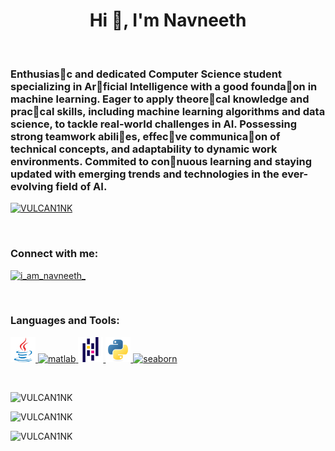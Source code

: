 <h1 align="center">Hi 👋, I'm Navneeth</h1><br/>

<h3 align="left">Enthusias􀆟c and dedicated Computer Science student specializing in Ar􀆟ficial Intelligence with a good founda􀆟on in machine learning. Eager to apply theore􀆟cal knowledge and prac􀆟cal skills, including machine learning algorithms and data science, to tackle real-world challenges in AI. Possessing strong teamwork abili􀆟es, effec􀆟ve communica􀆟on of technical concepts, and adaptability to dynamic work environments. Commited to con􀆟nuous learning and staying updated with emerging trends and technologies in the ever-evolving field of AI.</h3>

<p align="left"> <a href="https://github.com/ryo-ma/github-profile-trophy"><img src="https://github-profile-trophy.vercel.app/?username=VULCAN1NK" alt="VULCAN1NK" /></a> </p>
<br/>

<h3 align="left">Connect with me:</h3>
<p align="left">
<a href="https://instagram.com/i_am_navneeth_" target="blank"><img align="centre" src="https://raw.githubusercontent.com/rahuldkjain/github-profile-readme-generator/master/src/images/icons/Social/instagram.svg" alt="i_am_navneeth_" height="30" width="40" /></a>
</p>
<br/>

<h3 align="left">Languages and Tools:</h3>
<p align="left"> <a href="https://www.java.com" target="_blank" rel="noreferrer"> <img src="https://raw.githubusercontent.com/devicons/devicon/master/icons/java/java-original.svg" alt="java" width="40" height="40"/> </a> <a href="https://www.mathworks.com/" target="_blank" rel="noreferrer"> <img src="https://upload.wikimedia.org/wikipedia/commons/2/21/Matlab_Logo.png" alt="matlab" width="40" height="40"/> </a> <a href="https://pandas.pydata.org/" target="_blank" rel="noreferrer"> <img src="https://raw.githubusercontent.com/devicons/devicon/2ae2a900d2f041da66e950e4d48052658d850630/icons/pandas/pandas-original.svg" alt="pandas" width="40" height="40"/> </a> <a href="https://www.python.org" target="_blank" rel="noreferrer"> <img src="https://raw.githubusercontent.com/devicons/devicon/master/icons/python/python-original.svg" alt="python" width="40" height="40"/> </a> <a href="https://seaborn.pydata.org/" target="_blank" rel="noreferrer"> <img src="https://seaborn.pydata.org/_images/logo-mark-lightbg.svg" alt="seaborn" width="40" height="40"/> </a> </p>
<br/>

<p><img align="centre" src="https://github-readme-stats.vercel.app/api/top-langs?username=VULCAN1NK&show_icons=true&locale=en&layout=compact" alt="VULCAN1NK" /></p>

<p><img align="centre" src="https://github-readme-stats.vercel.app/api?username=VULCAN1NK&show_icons=true&locale=en" alt="VULCAN1NK" /></p>

<p><img align="centre" src="https://github-readme-streak-stats.herokuapp.com/?user=VULCAN1NK&" alt="VULCAN1NK" /></p>

